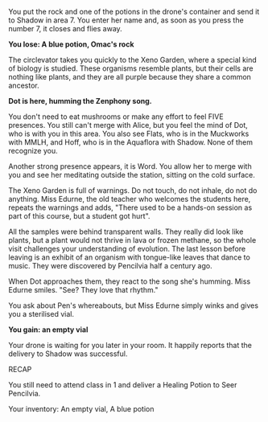 You put the rock and one of the potions in the drone's container and send it to Shadow in area 7. You enter her name and, as soon as you press the number 7, it closes and flies away.

**You lose: A blue potion, Omac's rock**

The circlevator takes you quickly to the Xeno Garden, where a special kind of biology is studied. These organisms resemble plants, but their cells are nothing like plants, and they are all purple because they share a common ancestor.

**Dot is here, humming the Zenphony song.**

You don't need to eat mushrooms or make any effort to feel FIVE presences. You still can't merge with Alice, but you feel the mind of Dot, who is with you in this area. You also see Flats, who is in the Muckworks with MMLH, and Hoff, who is in the Aquaflora with Shadow. None of them recognize you. 

Another strong presence appears, it is Word. You allow her to merge with you and see her meditating outside the station, sitting on the cold surface.

The Xeno Garden is full of warnings. Do not touch, do not inhale, do not do anything. Miss Edurne, the old teacher who welcomes the students here, repeats the warnings and adds, "There used to be a hands-on session as part of this course, but a student got hurt". 

All the samples were behind transparent walls. They really did look like plants, but a plant would not thrive in lava or frozen methane, so the whole visit challenges your understanding of evolution. The last lesson before leaving is an exhibit of an organism with tongue-like leaves that dance to music. They were discovered by Pencilvia half a century ago.

When Dot approaches them, they react to the song she's humming. Miss Edurne smiles. "See? They love that rhythm."

You ask about Pen's whereabouts, but Miss Edurne simply winks and gives you a sterilised vial.

**You gain: an empty vial**

Your drone is waiting for you later in your room. It happily reports that the delivery to Shadow was successful.

RECAP

You still need to attend class in 1 and deliver a Healing Potion to Seer Pencilvia.

Your inventory: An empty vial, A blue potion
